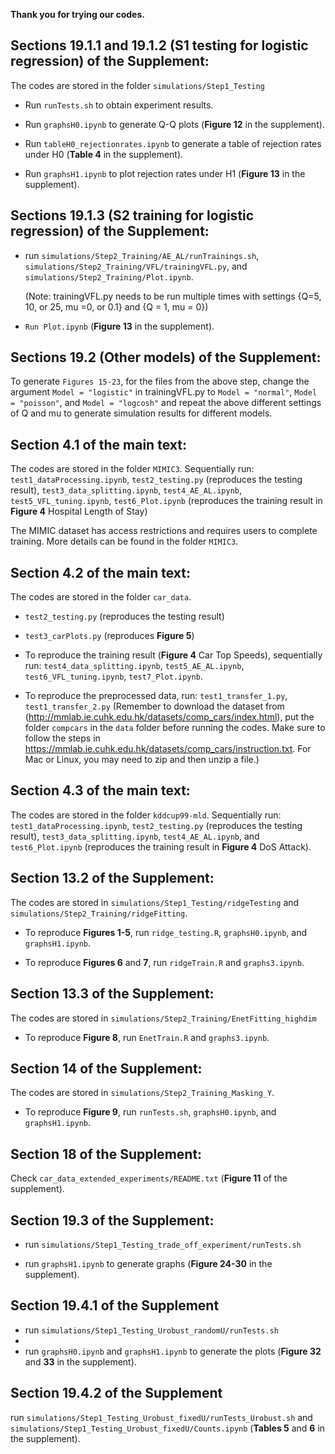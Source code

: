 **Thank you for trying our codes.**

## Sections 19.1.1 and 19.1.2 (S1 testing for logistic regression) of the Supplement:

The codes are stored in the folder `simulations/Step1_Testing`

- Run `runTests.sh` to obtain experiment results.

- Run `graphsH0.ipynb` to generate Q-Q plots (**Figure 12** in the supplement).

- Run `tableH0_rejectionrates.ipynb` to generate a table of rejection rates under H0 (**Table 4** in the supplement).

- Run `graphsH1.ipynb` to plot rejection rates under H1 (**Figure 13** in the supplement). 

## Sections 19.1.3 (S2 training for logistic regression) of the Supplement:

- run `simulations/Step2_Training/AE_AL/runTrainings.sh`, `simulations/Step2_Training/VFL/trainingVFL.py`, and `simulations/Step2_Training/Plot.ipynb`.

  (Note: trainingVFL.py needs to be run multiple times with settings {Q=5, 10, or 25, mu =0, or 0.1} and {Q = 1, mu = 0})  

- `Run Plot.ipynb` (**Figure 13** in the supplement).

  
## Sections 19.2 (Other models) of the Supplement:
To generate `Figures 15-23`, for the files from the above step,
change the argument `Model = "logistic"`  in trainingVFL.py to `Model = "normal"`,  `Model = "poisson"`,  and `Model = "logcosh"` and repeat the
above different settings of Q and mu to generate simulation results for different models.

## Section 4.1 of the main text:

The codes are stored in the folder `MIMIC3`. 
Sequentially run: `test1_dataProcessing.ipynb`, `test2_testing.py` (reproduces the testing result), `test3_data_splitting.ipynb`, `test4_AE_AL.ipynb`, `test5_VFL_tuning.ipynb`, `test6_Plot.ipynb` (reproduces the training result in **Figure 4** Hospital Length of Stay)

The MIMIC dataset has access restrictions and requires users to complete training. More details can be found in the folder `MIMIC3`. 
## Section 4.2 of the main text:

The codes are stored in the folder `car_data`.

- `test2_testing.py` (reproduces the testing result)

- `test3_carPlots.py` (reproduces **Figure 5**)

- To reproduce the training result (**Figure 4** Car Top Speeds), sequentially run: `test4_data_splitting.ipynb`, `test5_AE_AL.ipynb`, `test6_VFL_tuning.ipynb`, `test7_Plot.ipynb`.

- To reproduce the preprocessed data, run: `test1_transfer_1.py`, `test1_transfer_2.py` (Remember to download the dataset from
(http://mmlab.ie.cuhk.edu.hk/datasets/comp_cars/index.html), put the folder `compcars` in the `data` folder before running the codes.
Make sure to follow the steps in https://mmlab.ie.cuhk.edu.hk/datasets/comp_cars/instruction.txt.
For Mac or Linux, you may need to zip and then unzip a file.)

## Section 4.3 of the main text:

The codes are stored in the folder `kddcup99-mld`.
Sequentially run: `test1_dataProcessing.ipynb`, `test2_testing.py` (reproduces the testing result), `test3_data_splitting.ipynb`, `test4_AE_AL.ipynb`, and `test6_Plot.ipynb` (reproduces the training result in **Figure 4** DoS Attack).

## Section 13.2 of the Supplement:

The codes are stored in `simulations/Step1_Testing/ridgeTesting` and `simulations/Step2_Training/ridgeFitting`.

- To reproduce **Figures 1-5**, run `ridge_testing.R`, `graphsH0.ipynb`, and `graphsH1.ipynb`.

- To reproduce **Figures 6** and **7**, run `ridgeTrain.R` and `graphs3.ipynb`.

## Section 13.3 of the Supplement:

The codes are stored in `simulations/Step2_Training/EnetFitting_highdim`

- To reproduce **Figure 8**, run `EnetTrain.R` and `graphs3.ipynb`.

## Section 14 of the Supplement:

The codes are stored in `simulations/Step2_Training_Masking_Y`. 

- To reproduce **Figure 9**, run `runTests.sh`, `graphsH0.ipynb`, and `graphsH1.ipynb`.


## Section 18 of the Supplement:

Check `car_data_extended_experiments/README.txt` (**Figure 11** of the supplement).

## Section 19.3 of the Supplement:

- run `simulations/Step1_Testing_trade_off_experiment/runTests.sh`
  
- run `graphsH1.ipynb` to generate graphs (**Figure 24-30** in the supplement).

## Section 19.4.1 of the Supplement

- run `simulations/Step1_Testing_Urobust_randomU/runTests.sh`
- 
- run `graphsH0.ipynb` and `graphsH1.ipynb` to generate the plots (**Figure 32** and **33** in the supplement).

## Section 19.4.2 of the Supplement
run `simulations/Step1_Testing_Urobust_fixedU/runTests_Urobust.sh`  and `simulations/Step1_Testing_Urobust_fixedU/Counts.ipynb` (**Tables 5** and **6** in the supplement).  

